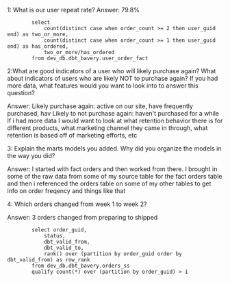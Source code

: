 1: What is our user repeat rate?
Answer: 79.8%

            select
                count(distinct case when order_count >= 2 then user_guid end) as two_or_more,
                count(distinct case when order_count >= 1 then user_guid end) as has_ordered,
                two_or_more/has_ordered
            from dev_db.dbt_bavery.user_order_fact

2:What are good indicators of a user who will likely purchase again? What about indicators of users who are likely NOT to purchase again? If you had more data, what features would you want to look into to answer this question?

Answer: 
Likely purchase again: active on our site, have frequently purchased, hav
Likely to not purchase again: haven't purchased for a while
If i had more data I would want to look at what retention behavior there is for different products, what marketing channel they came in through, what retention is based off of marketing efforts, etc

3: Explain the marts models you added. Why did you organize the models in the way you did?

Answer: I started with fact orders and then worked from there. I brought in some of the raw data from some of my source table for the fact orders table and then i referenced the orders table on some of my other tables to get info on order freqency and things like that

4: Which orders changed from week 1 to week 2? 

Answer: 3 orders changed from preparing to shipped

            select order_guid,
                status,
                dbt_valid_from,
                dbt_valid_to,
                rank() over (partition by order_guid order by dbt_valid_from) as row_rank
            from dev_db.dbt_bavery.orders_ss
            qualify count(*) over (partition by order_guid) > 1